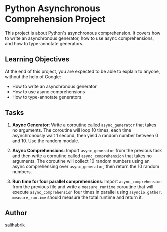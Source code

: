 # Python Asynchronous Comprehension Project

This project is about Python's asynchronous comprehension. It covers how to write an asynchronous generator, how to use async comprehensions, and how to type-annotate generators.

## Learning Objectives

At the end of this project, you are expected to be able to explain to anyone, without the help of Google:

- How to write an asynchronous generator
- How to use async comprehensions
- How to type-annotate generators



## Tasks

1. **Async Generator**: Write a coroutine called `async_generator` that takes no arguments. The coroutine will loop 10 times, each time asynchronously wait 1 second, then yield a random number between 0 and 10. Use the random module.

2. **Async Comprehensions**: Import `async_generator` from the previous task and then write a coroutine called `async_comprehension` that takes no arguments. The coroutine will collect 10 random numbers using an async comprehensing over `async_generator`, then return the 10 random numbers.

3. **Run time for four parallel comprehensions**: Import `async_comprehension` from the previous file and write a `measure_runtime` coroutine that will execute `async_comprehension` four times in parallel using `asyncio.gather`. `measure_runtime` should measure the total runtime and return it.

## Author

[salihabrik](https://github.com/salihabrik)
